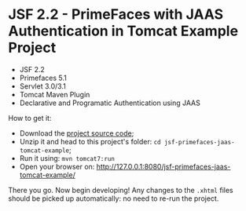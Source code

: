 JSF 2.2 - PrimeFaces with JAAS Authentication in Tomcat Example Project
=========

- JSF 2.2
- Primefaces 5.1
- Servlet 3.0/3.1
- Tomcat Maven Plugin
- Declarative and Programatic Authentication using JAAS

How to get it:

- Download the [project source code](https://github.com/acdcjunior/acdcjunior-github-io-example-projects/archive/master.zip);
- Unzip it and head to this project's folder:  `cd jsf-primefaces-jaas-tomcat-example`;
- Run it using: `mvn tomcat7:run`
- Open your browser on: http://127.0.0.1:8080/jsf-primefaces-jaas-tomcat-example/

There you go. Now begin developing! Any changes to the `.xhtml` files should be picked up automatically: no need to re-run the project.
